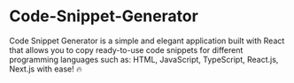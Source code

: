 # Code-Snippet-Generator
Code Snippet Generator is a simple and elegant application built with React that allows you to copy ready-to-use code snippets for different programming languages such as: HTML, JavaScript, TypeScript, React.js, Next.js with ease! 🔥
